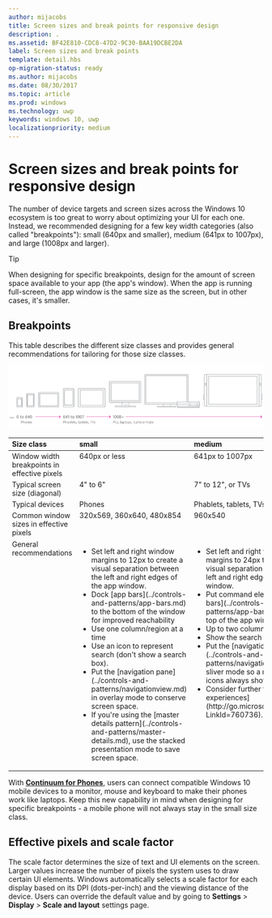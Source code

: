 ```yaml
---
author: mijacobs
title: Screen sizes and break points for responsive design
description: .
ms.assetid: BF42E810-CDC8-47D2-9C30-BAA19DCBE2DA
label: Screen sizes and break points
template: detail.hbs
op-migration-status: ready
ms.author: mijacobs
ms.date: 08/30/2017
ms.topic: article
ms.prod: windows
ms.technology: uwp
keywords: windows 10, uwp
localizationpriority: medium
---
```


#  Screen sizes and break points for responsive design

<link rel="stylesheet" href="https://az835927.vo.msecnd.net/sites/uwp/Resources/css/custom.css">

The number of device targets and screen sizes across the Windows 10 ecosystem is too great to worry about optimizing your UI for each one. Instead, we recommended designing for a few key width categories (also called "breakpoints"): small (640px and smaller), medium (641px to 1007px), and large (1008px and larger).

> [!TIP]
> When designing for specific breakpoints, design for the amount of screen space available to your app (the app's window). When the app is running full-screen, the app window is the same size as the screen, but in other cases, it's smaller.
 

## Breakpoints
This table describes the different size classes and provides general recommendations for tailoring for those size classes.

![responsive design breakpoints](images/rsp-design/rspd-breakpoints.png)

<table>

<thead>
<tr class="header">
<th align="left">Size class</th>
<th align="left">small</th>
<th align="left">medium</th>
<th align="left">large</th>
</tr>
</thead>
<tbody>
<tr class="even">
<td style="vertical-align:top;">Window width breakpoints in effective pixels</td>
<td style="vertical-align:top;">640px or less</td>
<td style="vertical-align:top;">641px to 1007px</td>
<td style="vertical-align:top;">1008px or greater</td>
</tr>
<tr class="odd">
<td style="vertical-align:top;">Typical screen size (diagonal)</td>
<td style="vertical-align:top;">4&quot; to 6&quot;</td>
<td style="vertical-align:top;">7&quot; to 12&quot;, or TVs</td>
<td style="vertical-align:top;">13&quot; and larger</td>
</tr>
<tr class="even">
<td style="vertical-align:top;">Typical devices</td>
<td style="vertical-align:top;">Phones</td>
<td style="vertical-align:top;">Phablets, tablets, TVs</td>
<td style="vertical-align:top;">PCs, laptops, Surface Hubs</td>
</tr>
<tr class="odd">
<td style="vertical-align:top;">Common window sizes in effective pixels</td>
<td style="vertical-align:top;">320x569, 360x640, 480x854</td>
<td style="vertical-align:top;">960x540</td>
<td style="vertical-align:top;">1024x640, 1366x768, 1920x1080</td>
</tr>


<tr class="odd">
<td style="vertical-align:top;">General recommendations</td>
<td style="vertical-align:top;"><ul>
<li>Set left and right window margins to 12px to create a visual separation between the left and right edges of the app window.</li>
<li>Dock [app bars](../controls-and-patterns/app-bars.md) to the bottom of the window for improved reachability</li>
<li>Use one column/region at a time</li>
<li>Use an icon to represent search (don't show a search box).</li>
<li>Put the [navigation pane](../controls-and-patterns/navigationview.md) in overlay mode to conserve screen space.</li>
<li>If you're using the [master details pattern](../controls-and-patterns/master-details.md), use the stacked presentation mode to save screen space.</li>
</ul></td>
<td style="vertical-align:top;"><ul>
<li>Set left and right window margins to 24px to create a visual separation between the left and right edges of the app window.</li>
<li>Put command elements like [app bars](../controls-and-patterns/app-bars.md) at the top of the app window.</li>
<li>Up to two columns/regions</li>
<li>Show the search box.</li>
<li>Put the [navigation pane](../controls-and-patterns/navigationview.md) into sliver mode so a narrow strip of icons always shows.</li>
<li>Consider further tailoring for [TV experiences](http://go.microsoft.com/fwlink/?LinkId=760736).</li>
</ul></td>
<td style="vertical-align:top;"><ul>
<li>Set left and right window margins to 24px to create a visual separation between the left and right edges of the app window.</li>
<li>Put command elements like [app bars](../controls-and-patterns/app-bars.md) at the top of the app window.</li>
<li>Up to three columns/regions</li>
<li>Show the search box.</li>
<li>Put the [navigation pane](../controls-and-patterns/navigationview.md) into docked mode so that it always shows.</li>
</ul></td>
</tr>
</tbody>
</table>

With [**Continuum for Phones**](http://go.microsoft.com/fwlink/p/?LinkID=699431), users can connect compatible Windows 10 mobile devices to a monitor, mouse and keyboard to make their phones work like laptops. Keep this new capability in mind when designing for specific breakpoints - a mobile phone will not always stay in the small size class.

## Effective pixels and scale factor

The scale factor determines the size of text and UI elements on the screen. Larger values increase the number of pixels the system uses to draw certain UI elements. Windows automatically selects a scale factor for each display based on its DPI (dots-per-inch) and the viewing distance of the device. Users can override the default value and by going to **Settings** > **Display** > **Scale and layout** settings page. 


 
